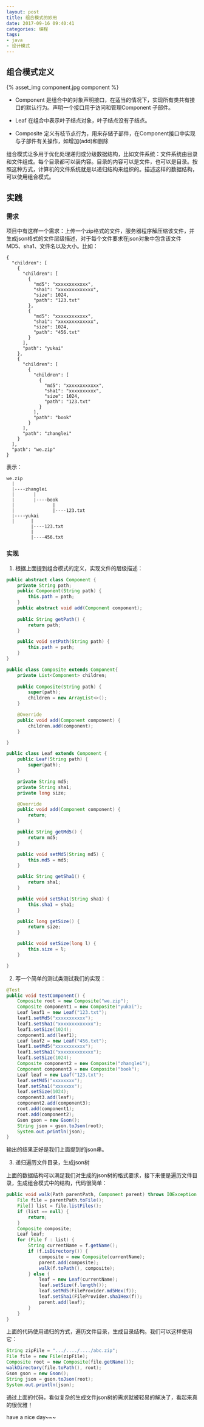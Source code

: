 ```yaml
---
layout: post
title: 组合模式的妙用
date: 2017-09-16 09:40:41
categories: 编程
tags: 
- java
- 设计模式
---
```


## 组合模式定义

{% asset_img component.jpg component %}

- Component 是组合中的对象声明接口，在适当的情况下，实现所有类共有接口的默认行为。声明一个接口用于访问和管理Component
子部件。

- Leaf 在组合中表示叶子结点对象，叶子结点没有子结点。

- Composite 定义有枝节点行为，用来存储子部件，在Component接口中实现与子部件有关操作，如增加(add)和删除

<!-- more -->

组合模式让多用于优化处理递归或分级数据结构，比如文件系统：文件系统由目录和文件组成。每个目录都可以装内容。目录的内容可以是文件，也可以是目录。按照这种方式，计算机的文件系统就是以递归结构来组织的。描述这样的数据结构，可以使用组合模式。

## 实践

### 需求

项目中有这样一个需求：上传一个zip格式的文件，服务器程序解压缩该文件，并生成json格式的文件层级描述，对于每个文件要求在json对象中包含该文件MD5、sha1、文件名以及大小。比如：

```
{
  "children": [
    {
      "children": [
        {
          "md5": "xxxxxxxxxxxx",
          "sha1": "xxxxxxxxxxxxx",
          "size": 1024,
          "path": "123.txt"
        },
        {
          "md5": "xxxxxxxxxxxx",
          "sha1": "xxxxxxxxxxxxx",
          "size": 1024,
          "path": "456.txt"
        }
      ],
      "path": "yukai"
    },
    {
      "children": [
        {
          "children": [
            {
              "md5": "xxxxxxxxxxxx",
              "sha1": "xxxxxxxxxx",
              "size": 1024,
              "path": "123.txt"
            }
          ],
          "path": "book"
        }
      ],
      "path": "zhanglei"
    }
  ],
  "path": "we.zip"
}
```
表示：
```
we.zip
  |
  |----zhanglei
  |       |
  |       |----book
  |              |
  |              |----123.txt
  |----yukai
  |      |
         |----123.txt
         |
         |----456.txt
```

### 实现

1. 根据上面提到组合模式的定义，实现文件的层级描述：

```java
public abstract class Component {
	private String path;
	public Component(String path) {
		this.path = path;
	}
	public abstract void add(Component component);
	
	public String getPath() {
		return path;
	}

	public void setPath(String path) {
		this.path = path;
	}
}

public class Composite extends Component{
	private List<Component> children;
	
	public Composite(String path) {
		super(path);
		children = new ArrayList<>();
	}

	@Override
	public void add(Component component) {
		children.add(component);
	}

}

public class Leaf extends Component {
	public Leaf(String path) {
		super(path);
	}

	private String md5;
	private String sha1;
	private long size;

	@Override
	public void add(Component component) {
		return;
	}

	public String getMd5() {
		return md5;
	}

	public void setMd5(String md5) {
		this.md5 = md5;
	}

	public String getSha1() {
		return sha1;
	}

	public void setSha1(String sha1) {
		this.sha1 = sha1;
	}

	public long getSize() {
		return size;
	}

	public void setSize(long l) {
		this.size = l;
	}

}

```
2. 写一个简单的测试类测试我们的实现：

```java
@Test
public void testComponent() {
	Composite root = new Composite("we.zip");
	Composite component1 = new Composite("yukai");
	Leaf leaf1 = new Leaf("123.txt");
	leaf1.setMd5("xxxxxxxxxxx");
	leaf1.setSha1("xxxxxxxxxxxxx");
	leaf1.setSize(1024);
	component1.add(leaf1);
	Leaf leaf2 = new Leaf("456.txt");
	leaf1.setMd5("xxxxxxxxxxx");
	leaf1.setSha1("xxxxxxxxxxxxx");
	leaf1.setSize(1024);
	Composite component2 = new Composite("zhanglei");
	Component component3 = new Composite("book");
	Leaf leaf = new Leaf("123.txt");
	leaf.setMd5("xxxxxxxx");
	leaf.setSha1("xxxxxxx");
	leaf.setSize(1024);
	component3.add(leaf);
	component2.add(component3);
	root.add(component1);
	root.add(component2);
	Gson gson = new Gson();
	String json = gson.toJson(root);
	System.out.println(json);
}
```
输出的结果正好是我们上面提到的json串。

3. 递归遍历文件目录，生成json树

上面的数据结构可以满足我们对生成的json树的格式要求，接下来便是遍历文件目录，生成组合模式中的结构，代码很简单：

```java
public void walk(Path parentPath, Component parent) throws IOException {
	File file = parentPath.toFile();
	File[] list = file.listFiles();
	if (list == null) {
		return;
	}
	Composite composite;
	Leaf leaf;
	for (File f : list) {
        String currentName = f.getName();
		if (f.isDirectory()) {
			composite = new Composite(currentName);
			parent.add(composite);
			walk(f.toPath(), composite);
		} else {
			leaf = new Leaf(currentName);
			leaf.setSize(f.length());
			leaf.setMd5(FileProvider.md5Hex(f));
			leaf.setSha1(FileProvider.sha1Hex(f));
			parent.add(leaf);
		}
	}
}
```
上面的代码使用递归的方式，遍历文件目录，生成目录结构。我们可以这样使用它：

```java
String zipFile = ".../..../..../abc.zip";
File file = new File(zipFile);
Composite root = new Composite(file.getName());
walkDirectory(file.toPath(), root);
Gson gson = new Gson();
String json = gson.toJson(root);
System.out.println(json);
```

通过上面的代码，看似复杂的生成文件json树的需求就被轻易的解决了，看起来真的很优雅！

have a nice day~~~
